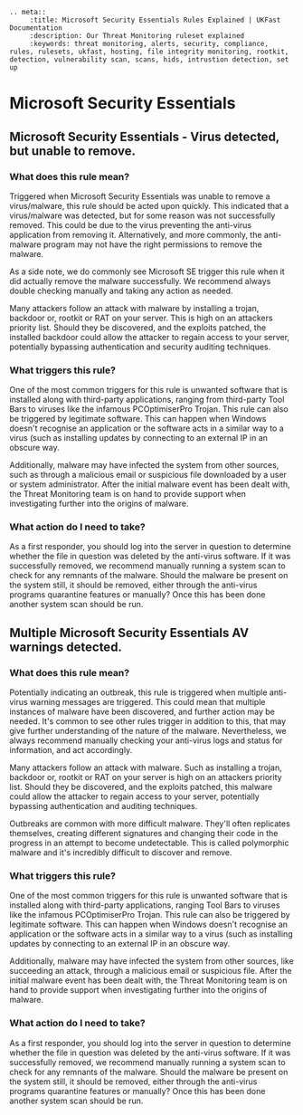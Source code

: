 ```eval_rst
.. meta::
     :title: Microsoft Security Essentials Rules Explained | UKFast Documentation
     :description: Our Threat Monitoring ruleset explained
     :keywords: threat monitoring, alerts, security, compliance, rules, rulesets, ukfast, hosting, file integrity monitoring, rootkit, detection, vulnerability scan, scans, hids, intrustion detection, set up
```


# Microsoft Security Essentials

##  Microsoft Security Essentials - Virus detected, but unable to remove.


###  What does this rule mean?


Triggered when Microsoft Security Essentials was unable to remove a virus/malware, this rule should be acted upon quickly. This indicated that a virus/malware was detected, but for some reason was not successfully removed. This could be due to the virus preventing the anti-virus application from removing it. Alternatively, and more commonly, the anti-malware program may not have the right permissions to remove the malware.

As a side note, we do commonly see Microsoft SE trigger this rule when it did actually remove the malware successfully. We recommend always double checking manually and taking any action as needed.

Many attackers follow an attack with malware by installing a trojan, backdoor or, rootkit or RAT on your server. This is high on an attackers priority list. Should they be discovered, and the exploits patched, the installed backdoor could allow the attacker to regain access to your server, potentially bypassing authentication and security auditing techniques.

###  What triggers this rule?


One of the most common triggers for this rule is unwanted software that is installed along with third-party applications, ranging from third-party Tool Bars to viruses like the infamous PCOptimiserPro Trojan. This rule can also be triggered by legitimate software. This can happen when Windows doesn't recognise an application or the software acts in a similar way to a virus (such as installing updates by connecting to an external IP in an obscure way.

Additionally, malware may have infected the system from other sources, such as through a malicious email or suspicious file downloaded by a user or system administrator. After the initial malware event has been dealt with, the Threat Monitoring team is on hand to provide support when investigating further into the origins of malware.

###  What action do I need to take?

As a first responder, you should log into the server in question to determine whether the file in question was deleted by the anti-virus software. If it was successfully removed, we recommend manually running a system scan to check for any remnants of the malware. Should the malware be present on the system still, it should be removed, either through the anti-virus programs quarantine features or manually? Once this has been done another system scan should be run. 


##  Multiple Microsoft Security Essentials AV warnings detected.

###  What does this rule mean?


Potentially indicating an outbreak, this rule is triggered when multiple anti-virus warning messages are triggered. This could mean that multiple instances of malware have been discovered, and further action may be needed. It's common to see other rules trigger in addition to this, that may give further understanding of the nature of the malware. Nevertheless, we always recommend manually checking your anti-virus logs and status for information, and act accordingly.

Many attackers follow an attack with malware. Such as installing a trojan, backdoor or, rootkit or RAT on your server is high on an attackers priority list. Should they be discovered, and the exploits patched, this malware could allow the attacker to regain access to your server, potentially bypassing authentication and auditing techniques.

Outbreaks are common with more difficult malware. They'll often replicates themselves, creating different signatures and changing their code in the progress in an attempt to become undetectable. This is called polymorphic malware and it's incredibly difficult to discover and remove.

###  What triggers this rule?


One of the most common triggers for this rule is unwanted software that is installed along with third-party applications, ranging Tool Bars to viruses like the infamous PCOptimiserPro Trojan. This rule can also be triggered by legitimate software. This can happen when Windows doesn't recognise an application or the software acts in a similar way to a virus (such as installing updates by connecting to an external IP in an obscure way.

Additionally, malware may have infected the system from other sources, like succeeding an attack, through a malicious email or suspicious file. After the initial malware event has been dealt with, the Threat Monitoring team is on hand to provide support when investigating further into the origins of malware.

###  What action do I need to take?


As a first responder, you should log into the server in question to determine whether the file in question was deleted by the anti-virus software. If it was successfully removed, we recommend manually running a system scan to check for any remnants of the malware. Should the malware be present on the system still, it should be removed, either through the anti-virus programs quarantine features or manually? Once this has been done another system scan should be run. 